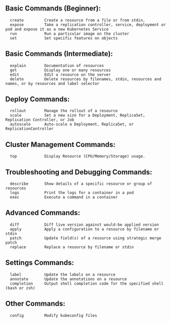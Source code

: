 ## Basic Commands (Beginner):

```
  create         Create a resource from a file or from stdin.
  expose         Take a replication controller, service, deployment or pod and expose it as a new Kubernetes Service
  run            Run a particular image on the cluster
  set            Set specific features on objects
```

## Basic Commands (Intermediate):
```
  explain        Documentation of resources
  get            Display one or many resources
  edit           Edit a resource on the server
  delete         Delete resources by filenames, stdin, resources and names, or by resources and label selector
```

## Deploy Commands:
```
  rollout        Manage the rollout of a resource
  scale          Set a new size for a Deployment, ReplicaSet, Replication Controller, or Job
  autoscale      Auto-scale a Deployment, ReplicaSet, or ReplicationController
```

## Cluster Management Commands:
```
  top            Display Resource (CPU/Memory/Storage) usage.
```

## Troubleshooting and Debugging Commands:
```
  describe       Show details of a specific resource or group of resources
  logs           Print the logs for a container in a pod
  exec           Execute a command in a container
```

## Advanced Commands:
```
  diff           Diff live version against would-be applied version
  apply          Apply a configuration to a resource by filename or stdin
  patch          Update field(s) of a resource using strategic merge patch
  replace        Replace a resource by filename or stdin
```
## Settings Commands:
```
  label          Update the labels on a resource
  annotate       Update the annotations on a resource
  completion     Output shell completion code for the specified shell (bash or zsh)
```
## Other Commands:
```
  config         Modify kubeconfig files
```
